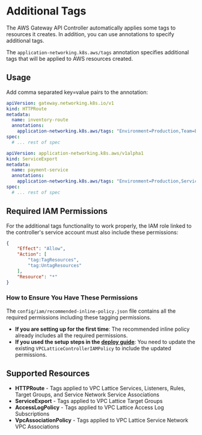 # Additional Tags

The AWS Gateway API Controller automatically applies some tags to resources it creates. In addition, you can use annotations to specify additional tags.

The `application-networking.k8s.aws/tags` annotation specifies additional tags that will be applied to AWS resources created.

## Usage

Add comma separated key=value pairs to the annotation:

```yaml
apiVersion: gateway.networking.k8s.io/v1
kind: HTTPRoute
metadata:
  name: inventory-route
  annotations:
    application-networking.k8s.aws/tags: "Environment=Production,Team=Backend"
spec:
  # ... rest of spec
```

```yaml
apiVersion: application-networking.k8s.aws/v1alpha1
kind: ServiceExport
metadata:
  name: payment-service
  annotations:
    application-networking.k8s.aws/tags: "Environment=Production,Service=Payment" 
spec:
  # ... rest of spec
```

## Required IAM Permissions

For the additional tags functionality to work properly, the IAM role linked to the controller's service account must also include these permissions:

```json
{
    "Effect": "Allow",
    "Action": [
        "tag:TagResources",
        "tag:UntagResources"
    ],
    "Resource": "*"
}
```

### How to Ensure You Have These Permissions

The `config/iam/recommended-inline-policy.json` file contains all the required permissions including these tagging permissions.

- **If you are setting up for the first time**: The recommended inline policy already includes all the required permissions.
- **If you used the setup steps in the [deploy guide](https://www.gateway-api-controller.eks.aws.dev/latest/guides/deploy/#setup)**: You need to update the existing `VPCLatticeControllerIAMPolicy` to include the updated permissions.


## Supported Resources

- **HTTPRoute** - Tags applied to VPC Lattice Services, Listeners, Rules, Target Groups, and Service Network Service Associations
- **ServiceExport** - Tags applied to VPC Lattice Target Groups
- **AccessLogPolicy** - Tags applied to VPC Lattice Access Log Subscriptions
- **VpcAssociationPolicy** - Tags applied to VPC Lattice Service Network VPC Associations
